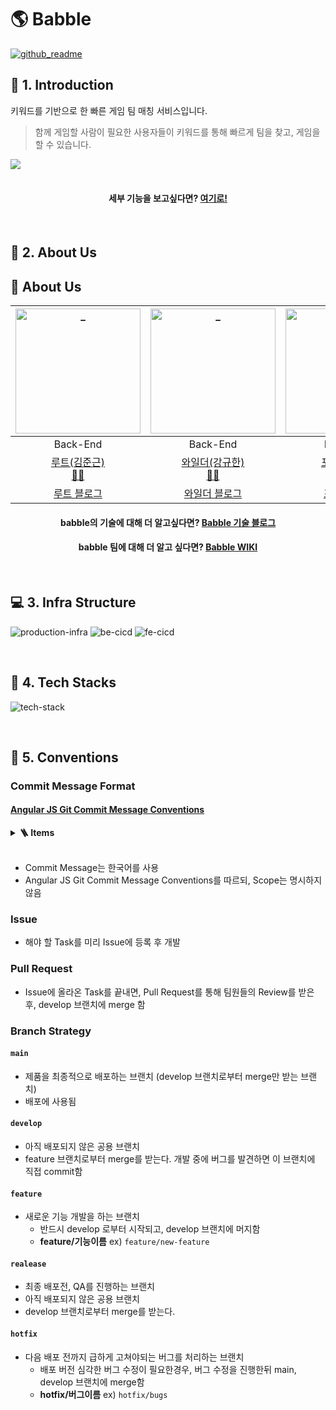 # 🌎 Babble

[![github_readme](./front/public/readme/github_readme.png)](https://babble.gg)

## 🚀 1. Introduction

키워드를 기반으로 한 빠른 게임 팀 매칭 서비스입니다.

> 함께 게임할 사람이 필요한 사용자들이 키워드를 통해 빠르게 팀을 찾고, 게임을 할 수 있습니다.

<img src='./images/Desktop.gif' />
<br />
<br />

<div align="center">
<h4>세부 기능을 보고싶다면?
<a href='./PREVIEW.md'>여기로!</a></h4>
</div>
<br />

## 💚 2. About Us

## 💚 About Us

|                     <img src="https://avatars.githubusercontent.com/u/4648244?v=4" width=200px alt="_"/>                      |                    <img src="https://avatars.githubusercontent.com/u/49058669?s=400&v=4" width=200px alt="_"/>                    |                      <img src="https://avatars.githubusercontent.com/u/43930419?s=400&v=4" width=200px alt="_"/>                      |                     <img src="https://avatars.githubusercontent.com/u/37354145?s=400&v=4" width=200px alt="_">                      |                    <img src="https://avatars.githubusercontent.com/u/26598561?s=400&v=4" width=200px alt="_">                     |                     <img src="https://avatars.githubusercontent.com/u/42052110?s=400&v=4" width=200px alt="_">                      |
| :---------------------------------------------------------------------------------------------------------------------------: | :-------------------------------------------------------------------------------------------------------------------------------: | :-----------------------------------------------------------------------------------------------------------------------------------: | :---------------------------------------------------------------------------------------------------------------------------------: | :-------------------------------------------------------------------------------------------------------------------------------: | :---------------------------------------------------------------------------------------------------------------------------------: |
|                                                           Back-End                                                            |                                                             Back-End                                                              |                                                               Back-End                                                                |                                                              Back-End                                                               |                                                             Front-End                                                             |                                                              Front-End                                                              |
| [루트(김준근)](https://github.com/Junroot) <br> [👨‍💻](https://github.com/woowacourse-teams/2021-babble/commits?author=Junroot) | [와일더(강규한)](https://github.com/lns13301) <br> [👨‍💻](https://github.com/woowacourse-teams/2021-babble/commits?author=lns13301) | [포츈(정윤성)](https://github.com/unluckyjung) <br> [👨‍💻](https://github.com/woowacourse-teams/2021-babble/commits?author=unluckyjung) | [현구막(최현구)](https://github.com/Hyeon9mak) <br> [👨‍💻](https://github.com/woowacourse-teams/2021-babble/commits?author=Hyeon9mak) | [그루밍(강민경)](https://github.com/ddongule) <br> [👩‍💻](https://github.com/woowacourse-teams/2021-babble/commits?author=ddongule) | [피터(안현철)](https://github.com/iborymagic) <br> [👨‍💻](https://github.com/woowacourse-teams/2021-babble/commits?author=iborymagic) |
|                                           [루트 블로그](https://junroot.github.io)                                            |                                      [와일더 블로그](https://lns13301.github.io/github-blog)                                      |                                             [포츈 블로그](https://unluckyjung.github.io)                                              |                                            [현구막 블로그](https://hyeon9mak.github.io)                                             |                                           [그루밍 블로그](https://mingule.tistory.com)                                            |                                            [피터 블로그](https://iborymagic.tistory.com)                                            |

<div align="center">
<h4>babble의 기술에 대해 더 알고싶다면?
<a href='https://babble-dev.tistory.com/'>Babble 기술 블로그</a></h4>

<h4>babble 팀에 대해 더 알고 싶다면?
<a href='https://github.com/woowacourse-teams/2021-babble/wiki'>Babble WIKI</a></h4>
</div>

<br />

## 💻 3. Infra Structure

![production-infra](./images/babble_production_infra.png)
![be-cicd](./images/babble_be_cicd.png)
![fe-cicd](./images/babble_fe_cicd.png)

<br />

## 🍎 4. Tech Stacks

![tech-stack](./images/babble_tech_stack.png)

<br />

## 💊 5. Conventions

### Commit Message Format

#### [Angular JS Git Commit Message Conventions](https://docs.google.com/document/d/1QrDFcIiPjSLDn3EL15IJygNPiHORgU1_OOAqWjiDU5Y/edit)

<details>
<summary><b>🪜 Items</b></summary>
<div markdown="1">

- `feat`: 새로운 기능
- `fix`: 버그를 수정
- `refactor`: 이미 있는 코드에 대한 리팩토링
- `css`: CSS 관련 수정
- `style`: 코드 포매팅에 관한 스타일 변경
- `docs`: Document 변경 사항
- `test`: Test Code에 대한 commit
- `build`: 빌드 관련 파일 수정 (예시 scope: gulp, broccoli, npm)
- `perf`: 성능 개선사항
- `ci`: CI 설정 파일 수정 (예시 scope: Circle, BrowserStack, SauceLabs)
- `chore`: 그 외의 작은 수정들

</div>
</details>
<br />

- Commit Message는 한국어를 사용
- Angular JS Git Commit Message Conventions를 따르되, Scope는 명시하지 않음

### Issue

- 해야 할 Task를 미리 Issue에 등록 후 개발

### Pull Request

- Issue에 올라온 Task를 끝내면, Pull Request를 통해 팀원들의 Review를 받은 후, develop 브랜치에 merge 함

### Branch Strategy

#### `main`

- 제품을 최종적으로 배포하는 브랜치 (develop 브랜치로부터 merge만 받는 브랜치)
- 배포에 사용됨

#### `develop`

- 아직 배포되지 않은 공용 브랜치
- feature 브랜치로부터 merge를 받는다. 개발 중에 버그를 발견하면 이 브랜치에 직접 commit함

#### `feature`

- 새로운 기능 개발을 하는 브랜치
  - 반드시 develop 로부터 시작되고, develop 브랜치에 머지함
  - **feature/기능이름**
    ex) `feature/new-feature`
    
#### `realease`

- 최종 배포전, QA를 진행하는 브랜치
- 아직 배포되지 않은 공용 브랜치
- develop 브랜치로부터 merge를 받는다.

#### `hotfix`

- 다음 배포 전까지 급하게 고쳐야되는 버그를 처리하는 브랜치
  - 배포 버전 심각한 버그 수정이 필요한경우, 버그 수정을 진행한뒤 main, develop 브랜치에 merge함
  - **hotfix/버그이름**
    ex) `hotfix/bugs`

<br />
